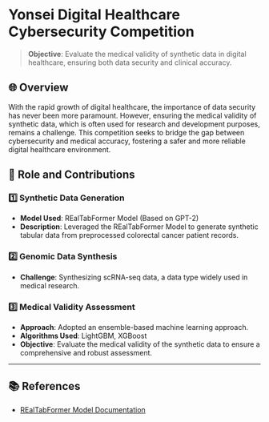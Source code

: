 # Yonsei Digital Healthcare Cybersecurity Competition
> **Objective**: Evaluate the medical validity of synthetic data in digital healthcare, ensuring both data security and clinical accuracy.

## 🌐 Overview
With the rapid growth of digital healthcare, the importance of data security has never been more paramount. However, ensuring the medical validity of synthetic data, which is often used for research and development purposes, remains a challenge. This competition seeks to bridge the gap between cybersecurity and medical accuracy, fostering a safer and more reliable digital healthcare environment.

## 🚀 Role and Contributions

### 1️⃣ Synthetic Data Generation
- **Model Used**: REalTabFormer Model (Based on GPT-2)
- **Description**: Leveraged the REalTabFormer Model to generate synthetic tabular data from preprocessed colorectal cancer patient records.

### 2️⃣ Genomic Data Synthesis
- **Challenge**: Synthesizing scRNA-seq data, a data type widely used in medical research.

### 3️⃣ Medical Validity Assessment
- **Approach**: Adopted an ensemble-based machine learning approach.
- **Algorithms Used**: LightGBM, XGBoost
- **Objective**: Evaluate the medical validity of the synthetic data to ensure a comprehensive and robust assessment.

---

## 📚 References
- [REalTabFormer Model Documentation](https://github.com/worldbank/REaLTabFormer)
